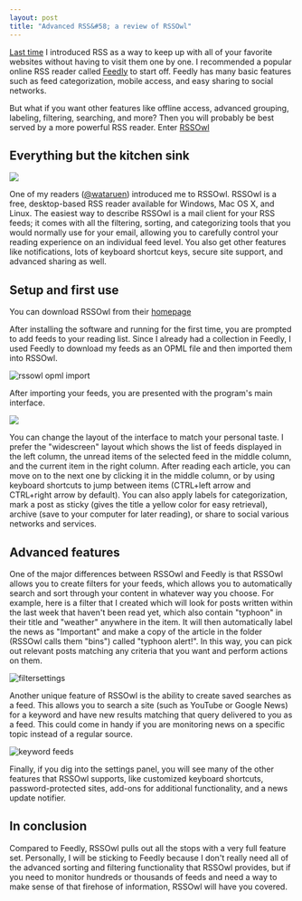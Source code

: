 ```yaml
---
layout: post
title: "Advanced RSS&#58; a review of RSSOwl"
---
```


[Last time](https://xatlasm.github.io/2014/01/15/introducing-rss/) I
introduced RSS as a way to keep up with all of your favorite websites
without having to visit them one by one. I recommended a popular online
RSS reader called [Feedly](http://feedly.com/index.html#welcome) to
start off. Feedly has many basic features such as feed categorization,
mobile access, and easy sharing to social networks.

But what if you want other features like offline access, advanced
grouping, labeling, filtering, searching, and more? Then you will
probably be best served by a more powerful RSS reader. Enter
[RSSOwl](http://www.rssowl.org/)

<!--more-->

Everything but the kitchen sink
-------------------------------

[![](http://www.rssowl.org/images/contribute/getrssowl_large)](http://www.rssowl.org/download)

One of my readers ([@wataruen](https://twitter.com/wataruen)) introduced
me to RSSOwl. RSSOwl is a free, desktop-based RSS reader available for
Windows, Mac OS X, and Linux. The easiest way to describe RSSOwl is a
mail client for your RSS feeds; it comes with all the filtering,
sorting, and categorizing tools that you would normally use for your
email, allowing you to carefully control your reading experience on an
individual feed level. You also get other features like notifications,
lots of keyboard shortcut keys, secure site support, and advanced
sharing as well.

Setup and first use
-------------------

You can download RSSOwl from their [homepage](www.rssowl.org/download)

After installing the software and running for the first time, you are
prompted to add feeds to your reading list. Since I already had a
collection in Feedly, I used Feedly to download my feeds as an OPML file
and then imported them into RSSOwl.

![rssowl opml
import](http://www.mitchellatlas.com/wp-content/uploads/2014/01/rssowl-opml-import.png)

After importing your feeds, you are presented with the program's main
interface.

![](http://www.mitchellatlas.com/wp-content/uploads/2014/01/main-screen.png)

You can change the layout of the interface to match your personal taste.
I prefer the "widescreen" layout which shows the list of feeds displayed
in the left column, the unread items of the selected feed in the middle
column, and the current item in the right column. After reading each
article, you can move on to the next one by clicking it in the middle
column, or by using keyboard shortcuts to jump between items (CTRL+left
arrow and CTRL+right arrow by default). You can also apply labels for
categorization, mark a post as sticky (gives the title a yellow color
for easy retrieval), archive (save to your computer for later reading),
or share to social various networks and services.

Advanced features
-----------------

One of the major differences between RSSOwl and Feedly is that RSSOwl
allows you to create filters for your feeds, which allows you to
automatically search and sort through your content in whatever way you
choose. For example, here is a filter that I created which will look for
posts written within the last week that haven't been read yet, which
also contain "typhoon" in their title and "weather" anywhere in the
item. It will then automatically label the news as "Important" and make
a copy of the article in the folder (RSSOwl calls them "bins") called
"typhoon alert!". In this way, you can pick out relevant posts matching
any criteria that you want and perform actions on them.

![filtersettings](http://www.mitchellatlas.com/wp-content/uploads/2014/01/filtersettings.png)

Another unique feature of RSSOwl is the ability to create saved searches
as a feed. This allows you to search a site (such as YouTube or Google
News) for a keyword and have new results matching that query delivered
to you as a feed. This could come in handy if you are monitoring news on
a specific topic instead of a regular source.

![keyword
feeds](http://www.mitchellatlas.com/wp-content/uploads/2014/01/keyword-feeds.png)

Finally, if you dig into the settings panel, you will see many of the
other features that RSSOwl supports, like customized keyboard shortcuts,
password-protected sites, add-ons for additional functionality, and a
news update notifier.

In conclusion
-------------

Compared to Feedly, RSSOwl pulls out all the stops with a very full
feature set. Personally, I will be sticking to Feedly because I don't
really need all of the advanced sorting and filtering functionality that
RSSOwl provides, but if you need to monitor hundreds or thousands of
feeds and need a way to make sense of that firehose of information,
RSSOwl will have you covered.
